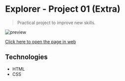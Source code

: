 
# Explorer - Project 01 (Extra)

> Practical project to improve new skills.

![preview](./.github/preview.png)

[Click here to open the page in web](https://milenarendt.github.io/ExplorerProject1Extra)

## Technologies

- HTML
- CSS